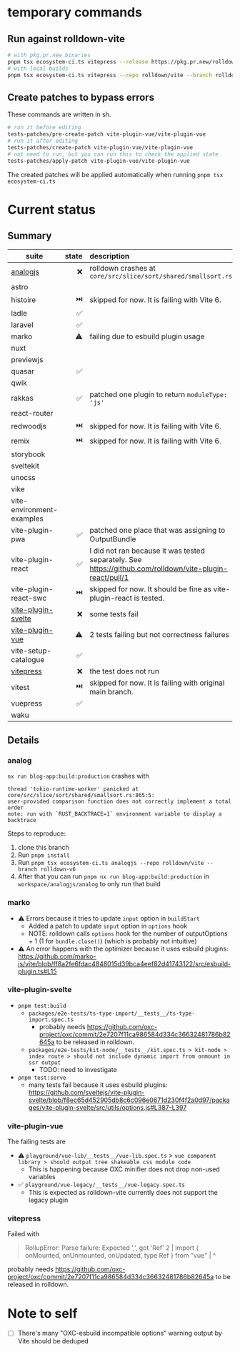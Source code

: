 # temporary commands

## Run against rolldown-vite

```sh
# with pkg.pr.new binaries
pnpm tsx ecosystem-ci.ts vitepress --release https://pkg.pr.new/rolldown/vite@2814e17
# with local builds
pnpm tsx ecosystem-ci.ts vitepress --repo rolldown/vite --branch rolldown-v6
```

## Create patches to bypass errors

These commands are written in sh.

```sh
# run it before editing
tests-patches/pre-create-patch vite-plugin-vue/vite-plugin-vue
# run it after editing
tests-patches/create-patch vite-plugin-vue/vite-plugin-vue
# not need to run, but you can run this to check the applied state
tests-patches/apply-patch vite-plugin-vue/vite-plugin-vue
```

The created patches will be applied automatically when running `pnpm tsx ecosystem-ci.ts`

# Current status

## Summary

| suite                                     | state | description                                                                                              |
| ----------------------------------------- | ----: | :------------------------------------------------------------------------------------------------------- |
| [analogjs](#analog)                       |    ❌ | rolldown crashes at `core/src/slice/sort/shared/smallsort.rs`                                            |
| astro                                     |       |                                                                                                          |
| histoire                                  |    ⏭️ | skipped for now. It is failing with Vite 6.                                                              |
| ladle                                     |    ✅ |                                                                                                          |
| laravel                                   |    ✅ |                                                                                                          |
| marko                                     |    ⚠️ | failing due to esbuild plugin usage                                                                      |
| nuxt                                      |       |                                                                                                          |
| previewjs                                 |       |                                                                                                          |
| quasar                                    |    ✅ |                                                                                                          |
| qwik                                      |       |                                                                                                          |
| rakkas                                    |    ✅ | patched one plugin to return `moduleType: 'js'`                                                          |
| react-router                              |       |                                                                                                          |
| redwoodjs                                 |    ⏭️ | skipped for now. It is failing with Vite 6.                                                              |
| remix                                     |    ⏭️ | skipped for now. It is failing with Vite 6.                                                              |
| storybook                                 |       |                                                                                                          |
| sveltekit                                 |       |                                                                                                          |
| unocss                                    |       |                                                                                                          |
| vike                                      |       |                                                                                                          |
| vite-environment-examples                 |       |                                                                                                          |
| vite-plugin-pwa                           |    ✅ | patched one place that was assigning to OutputBundle                                                     |
| vite-plugin-react                         |    ✅ | I did not ran because it was tested separately. See https://github.com/rolldown/vite-plugin-react/pull/1 |
| vite-plugin-react-swc                     |    ⏭️ | skipped for now. It should be fine as vite-plugin-react is tested.                                       |
| [vite-plugin-svelte](#vite-plugin-svelte) |    ❌ | some tests fail                                                                                          |
| [vite-plugin-vue](#vite-plugin-vue)       |    ⚠️ | 2 tests failing but not correctness failures                                                             |
| vite-setup-catalogue                      |    ✅ |                                                                                                          |
| [vitepress](#vitepress)                   |    ❌ | the test does not run                                                                                    |
| vitest                                    |    ⏭️ | skipped for now. It is failing with original main branch.                                                |
| vuepress                                  |    ✅ |                                                                                                          |
| waku                                      |       |                                                                                                          |

## Details

### analog

`nx run blog-app:build:production` crashes with

```
thread 'tokio-runtime-worker' panicked at core/src/slice/sort/shared/smallsort.rs:865:5:
user-provided comparison function does not correctly implement a total order
note: run with `RUST_BACKTRACE=1` environment variable to display a backtrace
```

Steps to reproduce:

1. clone this branch
2. Run `pnpm install`
3. Run `pnpm tsx ecosystem-ci.ts analogjs --repo rolldown/vite --branch rolldown-v6`
4. After that you can run `pnpm nx run blog-app:build:production` in `workspace/analogjs/analog` to only run that build

### marko

- ⚠️ Errors because it tries to update `input` option in `buildStart`
  - Added a patch to update `input` option in `options` hook
  - NOTE: rolldown calls `options` hook for the number of outputOptions + 1 (1 for `bundle.close()`) (which is probably not intuitive)
- ⚠️ An error happens with the optimizer because it uses esbuild plugins: https://github.com/marko-js/vite/blob/ff8a2fe6fdac4848015d39bca4eef82d41743122/src/esbuild-plugin.ts#L15

### vite-plugin-svelte

- `pnpm test:build`
  - `packages/e2e-tests/ts-type-import/__tests__/ts-type-import.spec.ts`
    - probably needs https://github.com/oxc-project/oxc/commit/2e7207f11ca986584d334c36632481786b82645a to be released in rolldown.
  - `packages/e2e-tests/kit-node/__tests__/kit.spec.ts > kit-node > index route > should not include dynamic import from onmount in ssr output`
    - TODO: need to investigate
- `pnpm test:serve`
  - many tests fail because it uses esbuild plugins: https://github.com/sveltejs/vite-plugin-svelte/blob/f8ec65d452905db8c6c096e0671d230f4f2a0d97/packages/vite-plugin-svelte/src/utils/options.js#L387-L397

### vite-plugin-vue

The failing tests are

- ⚠️ `playground/vue-lib/__tests__/vue-lib.spec.ts` > `vue component library > should output tree shakeable css module code`
  - This is happening because OXC minifier does not drop non-used variables
- ✅ `playground/vue-legacy/__tests__/vue-legacy.spec.ts`
  - This is expected as rolldown-vite currently does not support the legacy plugin

### vitepress

Failed with

> RollupError: Parse failure: Expected ',', got 'Ref'
> 2 | import { onMounted, onUnmounted, onUpdated, type Ref } from "vue"
> | ^

probably needs https://github.com/oxc-project/oxc/commit/2e7207f11ca986584d334c36632481786b82645a to be released in rolldown.

# Note to self

- [ ] There's many "OXC-esbuild incompatible options" warning output by Vite should be deduped
